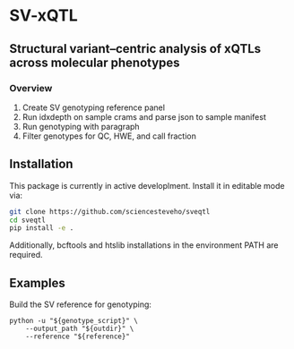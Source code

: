# SV-xQTL

## Structural variant–centric analysis of xQTLs across molecular phenotypes

### Overview
1. Create SV genotyping reference panel
2. Run idxdepth on sample crams and parse json to sample manifest
3. Run genotyping with paragraph
4. Filter genotypes for QC, HWE, and call fraction

## Installation
This package is currently in active developlment. Install it in editable mode via:
```sh
git clone https://github.com/sciencesteveho/sveqtl
cd sveqtl
pip install -e .
```

Additionally, bcftools and htslib installations in the environment PATH are required.


## Examples
Build the SV reference for genotyping:
```shell
python -u "${genotype_script}" \
    --output_path "${outdir}" \
    --reference "${reference}"
```